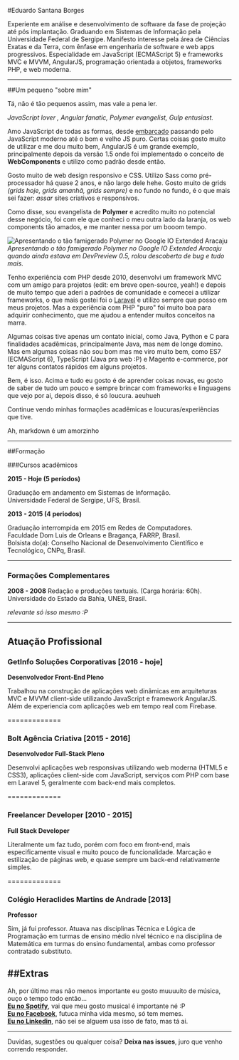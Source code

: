 #Eduardo Santana Borges

Experiente em análise e desenvolvimento de software da fase de projeção até pós implantação. Graduando em Sistemas de Informação pela Universidade Federal de Sergipe. Manifesto interesse pela área de Ciências Exatas e da Terra, com ênfase em engenharia de software e web apps progressivos. Especialidade em JavaScript (ECMAScript 5) e frameworks MVC e MVVM, AngularJS, programação orientada a objetos, frameworks PHP, e web moderna.

----------

##Um pequeno "sobre mim"


Tá, não é tão pequenos assim, mas vale a pena ler.

*JavaScript lover <i class="icon-heart"></i>, Angular fanatic, Polymer evangelist, Gulp entusiast.*

Amo JavaScript de todas as formas, desde [embarcado](https://github.com/rwaldron/johnny-five) passando pelo JavaScript moderno até o bom e velho JS puro. Certas coisas gosto muito de utilizar e me dou muito bem, AngularJS é um grande exemplo, principalmente depois da versão 1.5 onde foi implementado o conceito de **WebComponents** e utilizo como padrão desde então. 

Gosto muito de web design responsivo e CSS. Utilizo Sass como pré-processador há quase 2 anos, e não largo dele hehe. Gosto muito de grids *(grids hoje, grids amanhã, grids sempre)* e no fundo no fundo, é o que mais sei fazer: *assar* sites criativos e responsivos.

Como disse, sou evangelista de **Polymer** e acredito muito no potencial desse negócio, foi com ele que conheci o meu outra lado da laranja, os web components tão amados, e me manter nessa por um booom tempo. 

![Apresentando o tão famigerado Polymer no Google IO Extended Aracaju](https://lh3.googleusercontent.com/x1_lskWUFWyYVGf_jd_Toz9s4CRttLjZYZPJPB9y7acVlRZ8uB8IiCnXenmsnmtz_-H2zACGsj0GTCE=w2560-h1080-rw-no)
*Apresentando o tão famigerado Polymer no Google IO Extended Aracaju quando ainda estava em DevPreview 0.5, rolou descoberta de bug e tudo mais.*

Tenho experiência com PHP desde 2010, desenvolvi um framework MVC com um amigo para projetos (edit: em breve open-source, yeah!) e depois de muito tempo que aderi a padrões de comunidade e comecei a utilizar frameworks, o que mais gostei foi o [Laravel](http://laravel.com) e utilizo sempre que posso em meus projetos. Mas a experiência com PHP "puro" foi muito boa para adquirir conhecimento, que me ajudou a entender muitos conceitos na marra.

Algumas coisas tive apenas um contato inicial, como Java, Python e C para finalidades acadẽmicas, principalmente Java, mas nem de longe domino. Mas em algumas coisas não sou bom mas me viro muito bem, como ES7 (ECMAScript 6), TypeScript (Java pra web :P) e Magento e-commerce, por ter alguns contatos rápidos em alguns projetos.

Bem, é isso. Acima e tudo eu gosto é de aprender coisas novas, eu gosto de saber de tudo um pouco e sempre brincar com frameworks e linguagens que vejo por ai, depois disso, é só loucura. aeuhueh

Continue vendo minhas formações acadêmicas e loucuras/experiências que tive.

Ah, markdown é um amorzinho <i class="icon-heart"></i>

------------------------

##Formação

###Cursos acadêmicos

**2015 - Hoje (5 períodos)**

Graduação em andamento em Sistemas de Informação. <br>
Universidade Federal de Sergipe, UFS, Brasil.<br>


**2013 - 2015 (4 periodos)**

Graduação interrompida em 2015 em Redes de Computadores. <br>
Faculdade Dom Luis de Orleans e Bragança, FARRP, Brasil. <br>
Bolsista do(a): Conselho Nacional de Desenvolvimento Científico e Tecnológico, CNPq, Brasil. 

---------------

### Formações Complementares

**2008 - 2008**
Redação e produções textuais. (Carga horária: 60h).<br>
Universidade do Estado da Bahia, UNEB, Brasil.

*relevante só isso mesmo :P*

-----------

## Atuação Profissional

### GetInfo Soluções Corporativas [2016 - hoje]

**Desenvolvedor Front-End Pleno**

Trabalhou na construção de aplicações web dinâmicas em arquiteturas MVC e MVVM client-side utilizando JavaScript e framework AngularJS. Além de experiencia com aplicações web em tempo real com Firebase.

=============

### Bolt Agência Criativa [2015 - 2016]
**Desenvolvedor Full-Stack Pleno**

Desenvolvi aplicações web responsivas utilizando web moderna (HTML5 e CSS3), aplicações client-side com JavaScript, serviços com PHP com base em Laravel 5, geralmente com back-end mais completos.

=============

### Freelancer Developer [2010 - 2015]

**Full Stack Developer**

Literalmente um faz tudo, porém com foco em front-end, mais especificamente visual e muito pouco de funcionalidade. Marcação e estilização de páginas web, e quase sempre um back-end relativamente simples.

=============

### Colégio Heraclides Martins de Andrade [2013]
**Professor**

Sim, já fui professor. Atuava nas disciplinas Técnica e Lógica de Programação em turmas de ensino médio nível técnico e na disciplina de Matemática em turmas do ensino fundamental, ambas como professor contratado substituto.


##Extras
---------------


Ah, por último mas não menos importante eu gosto muuuuito de música, ouço o tempo todo então... <br>
[**Eu no Spotify**](https://open.spotify.com/user/eduborges), vai que meu gosto musical é importante né :P <br>
[**Eu no Facebook**](https://www.facebook.com/euduardoborges), futuca minha vida mesmo, só tem memes. <br>
[**Eu no Linkedin**](https://www.linkedin.com/in/oeduardoborges), não sei se alguem usa isso de fato, mas tá ai.

-------

Duvidas, sugestões ou qualquer coisa? **Deixa nas issues**, juro que venho correndo responder.
